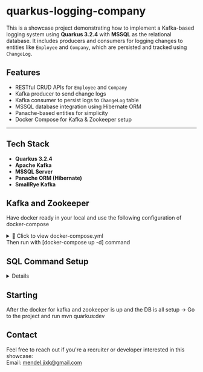 # quarkus-logging-company
This is a showcase project demonstrating how to implement a Kafka-based logging system using **Quarkus 3.2.4** with **MSSQL** as the relational database. It includes producers and consumers for logging changes to entities like `Employee` and `Company`, which are persisted and tracked using `ChangeLog`.


## Features

- RESTful CRUD APIs for `Employee` and `Company`
- Kafka producer to send change logs
- Kafka consumer to persist logs to `ChangeLog` table
- MSSQL database integration using Hibernate ORM
- Panache-based entities for simplicity
- Docker Compose for Kafka & Zookeeper setup

---

## Tech Stack

- **Quarkus 3.2.4**
- **Apache Kafka**
- **MSSQL Server**
- **Panache ORM (Hibernate)**
- **SmallRye Kafka**

## Kafka and Zookeeper
Have docker ready in your local and use the following configuration of docker-compose
<details> <summary>📄 Click to view docker-compose.yml</summary>
version: '2'

services:

  zookeeper:
    image: strimzi/kafka:0.20.1-kafka-2.6.0
    command: [
        "sh", "-c",
        "bin/zookeeper-server-start.sh config/zookeeper.properties"
    ]
    ports:
      - "2181:2181"
    environment:
      LOG_DIR: /tmp/logs

  kafka:
    image: strimzi/kafka:0.20.1-kafka-2.6.0
    command: [
        "sh", "-c",
        "bin/kafka-server-start.sh config/server.properties --override listeners=$${KAFKA_LISTENERS} --override advertised.listeners=$${KAFKA_ADVERTISED_LISTENERS} --override zookeeper.connect=$${KAFKA_ZOOKEEPER_CONNECT}"
    ]
    depends_on:
      - zookeeper
    ports:
      - "9092:9092"
    environment:
      LOG_DIR: "/tmp/logs"
      KAFKA_ADVERTISED_LISTENERS: PLAINTEXT://localhost:9092
      KAFKA_LISTENERS: PLAINTEXT://0.0.0.0:9092
      KAFKA_ZOOKEEPER_CONNECT: zookeeper:2181
</details>
Then run with [docker-compose up -d] command

## SQL Command Setup
<details>
  
-- [1a] Create Database</br>
CREATE DATABASE Company_Logging;

-- [1b] use database</br>
USE Company_Logging

-- [2] Create Companies table</br>
CREATE TABLE Company (
	company_name VARCHAR(150) PRIMARY KEY,
	sector VARCHAR (50),
	location VARCHAR (150)
)

-- [3] Create Employees table</br>
CREATE Table Employee (
	id INT PRIMARY KEY IDENTITY(1, 1),
	first_name VARCHAR(50) NOT NULL,
	last_name VARCHAR(150),
	workplace_name VARCHAR(150) FOREIGN KEY REFERENCES Company(company_name)
)

-- [4] Create ChangeLog table</br>
CREATE TABLE ChangeLog (
	id INT IDENTITY(1, 1) PRIMARY KEY,
	change_type VARCHAR(100) NOT NULL,
	description VARCHAR(1000) NOT NULL,
	log_date DATETIME DEFAULT GETDATE()
)

</details>

## Starting
After the docker for kafka and zookeeper is up and the DB is all setup -> Go to the project and run mvn quarkus:dev

## Contact
Feel free to reach out if you're a recruiter or developer interested in this showcase:</br>
Email: mendel.jixk@gmail.com
